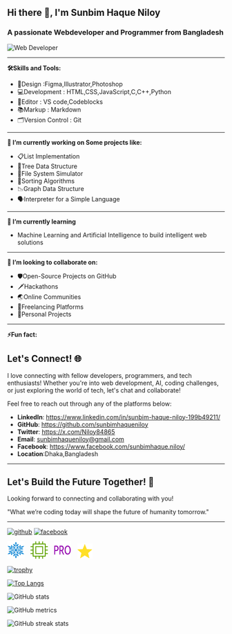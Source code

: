## Hi there 👋, I'm Sunbim Haque Niloy
### A passionate Webdeveloper and Programmer from Bangladesh  
![Web Developer](https://scontent.fdac14-1.fna.fbcdn.net/v/t39.30808-6/474479205_1139914527677852_4571425054882783475_n.jpg?stp=dst-jpg_p600x600_tt6&_nc_cat=102&ccb=1-7&_nc_sid=127cfc&_nc_eui2=AeGREDynyiIFyQb-cWVZBl1h3G3rXqRqZ7ncbetepGpnuZ0DR0Tzis7PJHcJsrXrWHP3dE82tH5lB-uXJQXkrw3S&_nc_ohc=RZ99puKQ6P8Q7kNvgH9fABL&_nc_zt=23&_nc_ht=scontent.fdac14-1.fna&_nc_gid=A1CTshqUz8ANfzeaWGm9TQa&oh=00_AYBDjVWPZCHCnh8oVzrAJXc67jp0Oq6QuWc4-Q3qPkWNvQ&oe=67942DA8)
 
---


**🛠Skills and Tools:** 
- 🎨Design :Figma,Illustrator,Photoshop
- 💻Development : HTML,CSS,JavaScript,C,C++,Python
- 📝Editor : VS code,Codeblocks
- 📚Markup : Markdown
- 🗂️Version Control : Git
---                   
                
        
**🔭 I’m currently working on Some projects like:**
-  📋List Implementation
-  🌳Tree Data Structure
-  📂File System Simulator
-  🔣Sorting Algorithms
-  📉Graph Data Structure
-  🗣️Interpreter for a Simple Language
---
**🌱 I’m currently learning** 
- Machine Learning and Artificial Intelligence to build intelligent web solutions
---
**👯 I’m looking to collaborate on:** 
- 🛡️Open-Source Projects on GitHub
- 🗡️Hackathons
- 🌏Online Communities
- 📳Freelancing Platforms
- 🤵Personal Projects
---
**⚡Fun fact:**

## Let's Connect! 🌐

I love connecting with fellow developers, programmers, and tech enthusiasts! Whether you're into web development, AI, coding challenges, or just exploring the world of tech, let's chat and collaborate!

Feel free to reach out through any of the platforms below:

- **LinkedIn**:  https://www.linkedin.com/in/sunbim-haque-niloy-199b49211/
- **GitHub**:   https://github.com/sunbimhaqueniloy
- **Twitter**:  https://x.com/Niloy84865
- **Email**:    sunbimhaqueniloy@gmail.com
- **Facebook**: https://www.facebook.com/sunbimhaque.niloy/
- **Location**:Dhaka,Bangladesh
---

## Let's Build the Future Together! 🚀

Looking forward to connecting and collaborating with you!

"What we’re coding today will shape the future of humanity tomorrow."

--- 


[<img src='https://cdn.jsdelivr.net/npm/simple-icons@3.0.1/icons/github.svg' alt='github' height='40'>](https://github.com/sunbimhaqueniloy)  [<img src='https://cdn.jsdelivr.net/npm/simple-icons@3.0.1/icons/facebook.svg' alt='facebook' height='40'>](https://www.facebook.com/sunbimhaque.niloy)  

<a href='https://archiveprogram.github.com/'><img src='https://raw.githubusercontent.com/acervenky/animated-github-badges/master/assets/acbadge.gif' width='40' height='40'></a> <a href='https://docs.github.com/en/developers'><img src='https://raw.githubusercontent.com/acervenky/animated-github-badges/master/assets/devbadge.gif' width='40' height='40'></a> <a href='https://github.com/pricing'><img src='https://raw.githubusercontent.com/acervenky/animated-github-badges/master/assets/pro.gif' width='40' height='40'></a> <a href='https://stars.github.com/'><img src='https://raw.githubusercontent.com/acervenky/animated-github-badges/master/assets/starbadge.gif' width='35' height='35'></a> 

[![trophy](https://github-profile-trophy.vercel.app/?username=sunbimhaqueniloy)](https://github.com/ryo-ma/github-profile-trophy)

[![Top Langs](https://github-readme-stats.vercel.app/api/top-langs/?username=sunbimhaqueniloy)](https://github.com/anuraghazra/github-readme-stats)

![GitHub stats](https://github-readme-stats.vercel.app/api?username=sunbimhaqueniloy&show_icons=true&count_private=true)  

![GitHub metrics](https://metrics.lecoq.io/sunbimhaqueniloy)  

![GitHub streak stats](https://streak-stats.demolab.com/?user=sunbimhaqueniloy)  

